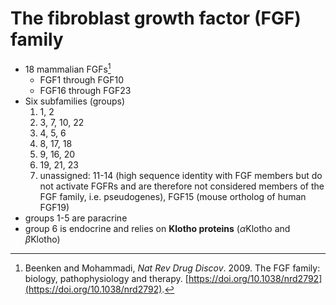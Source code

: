 # The fibroblast growth factor (FGF) family

- 18 mammalian FGFs[^beenken2009]
    - FGF1 through FGF10
    - FGF16 through FGF23
- Six subfamilies (groups)
    1. 1, 2
    2. 3, 7, 10, 22
    3. 4, 5, 6
    4. 8, 17, 18
    5. 9, 16, 20
    6. 19, 21, 23
    7. unassigned: 11-14 (high sequence identity with FGF members but do not activate FGFRs and are therefore not considered members of the FGF family, i.e. pseudogenes), FGF15 (mouse ortholog of human FGF19)
- groups 1-5 are paracrine
- group 6 is endocrine and relies on **Klotho proteins** ($\alpha$Klotho and $\beta$Klotho)

[^beenken2009]: Beenken and Mohammadi, _Nat Rev Drug Discov_. 2009. The FGF family: biology, pathophysiology and therapy. [https://doi.org/10.1038/nrd2792](https://doi.org/10.1038/nrd2792). 